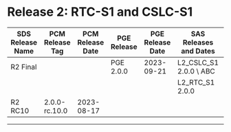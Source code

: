 # Release 2: RTC-S1 and CSLC-S1

| SDS Release Name | PCM Release Tag   | PCM Release Date | PGE Release | PGE Release Date | SAS Releases and Dates | Product Versions |
|------------------|-------------------|------------------|-------------|------------------|------------------------|------------------|
| R2 Final         |                   |                  | PGE 2.0.0   | 2023-09-21       | L2_CSLC_S1 2.0.0 \ ABC       |                  |                                          
|                  |                   |                  |             |                  | L2_RTC_S1 2.0.0        |                  |           
| R2 RC10          | 2.0.0-rc.10.0     | 2023-08-17       |             |                  |                        |                  |

-------
